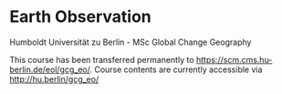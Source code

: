 # Earth Observation
Humboldt Universität zu Berlin - MSc Global Change Geography

This course has been transferred permanently to https://scm.cms.hu-berlin.de/eol/gcg_eo/.
Course contents are currently accessible via http://hu.berlin/gcg_eo/ 
